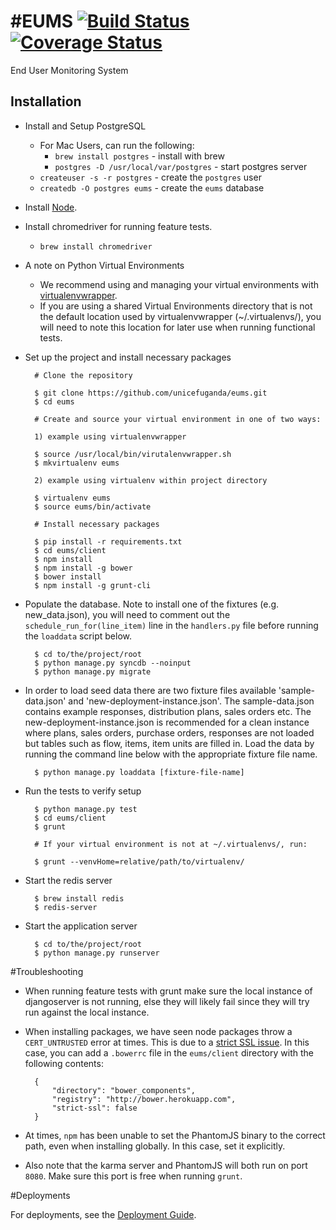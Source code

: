 #EUMS 
[![Build Status](https://snap-ci.com/unicefuganda/eums/branch/master/build_image)](https://snap-ci.com/unicefuganda/eums/branch/master)[![Coverage Status](https://img.shields.io/coveralls/unicefuganda/eums.svg)](https://coveralls.io/r/unicefuganda/eums)
====

End User Monitoring System

Installation
------------
* Install and Setup PostgreSQL
	* For Mac Users, can run the following:
		*  `brew install postgres` - install with brew
		*  `postgres -D /usr/local/var/postgres` - start postgres server
	*  `createuser -s -r postgres` - create the `postgres` user
	*  `createdb -O postgres eums` - create the `eums` database

* Install [Node](http://nodejs.org/).

* Install chromedriver for running feature tests.
	* `brew install chromedriver` 

* A note on Python Virtual Environments
	* We recommend using and managing your virtual environments with [virtualenvwrapper](http://virtualenvwrapper.readthedocs.org/). 
	* If you are using a shared Virtual Environments directory that is not the default location used by virtualenvwrapper (~/.virtualenvs/), you will need to note this location for later use when running functional tests.

* Set up the project and install necessary packages

        # Clone the repository
        
        $ git clone https://github.com/unicefuganda/eums.git
        $ cd eums

        # Create and source your virtual environment in one of two ways:
        
        1) example using virtualenvwrapper

        $ source /usr/local/bin/virutalenvwrapper.sh
        $ mkvirtualenv eums
        
        2) example using virtualenv within project directory

        $ virtualenv eums
        $ source eums/bin/activate
        
        # Install necessary packages

        $ pip install -r requirements.txt
        $ cd eums/client
        $ npm install
        $ npm install -g bower
        $ bower install
        $ npm install -g grunt-cli
        
* Populate the database. Note to install one of the fixtures (e.g. new\_data.json), you will need to comment out the `schedule_run_for(line_item)` line in the `handlers.py` file before running the `loaddata` script below.

        $ cd to/the/project/root
        $ python manage.py syncdb --noinput
        $ python manage.py migrate
        
* In order to load seed data there are two fixture files available 'sample-data.json' and 'new-deployment-instance.json'. The sample-data.json contains example responses, distribution plans, sales orders etc. The new-deployment-instance.json is recommended for a clean instance where plans, sales orders, purchase orders, responses are not loaded but tables such as flow, items, item units are filled in. Load the data by running the command line below with the appropriate fixture file name.   

        $ python manage.py loaddata [fixture-file-name]

* Run the tests to verify setup

        $ python manage.py test
        $ cd eums/client
        $ grunt
        
        # If your virtual environment is not at ~/.virtualenvs/, run:
        
        $ grunt --venvHome=relative/path/to/virtualenv/

* Start the redis server
        
        $ brew install redis
        $ redis-server

* Start the application server

        $ cd to/the/project/root
        $ python manage.py runserver
        

#Troubleshooting

* When running feature tests with grunt make sure the local instance of djangoserver is not running, else they will likely fail since they will try run against the local instance.

* When installing packages, we have seen node packages throw a `CERT_UNTRUSTED` error at times. This is due to a [strict SSL issue](http://bower.io/docs/config/#strict-ssl). In this case, you can add a `.bowerrc` file in the `eums/client` directory with the following contents:

        {
			"directory": "bower_components",
			"registry": "http://bower.herokuapp.com",
			"strict-ssl": false
		}
	
* At times, `npm` has been unable to set the PhantomJS binary to the correct path, even when installing globally. In this case, set it explicitly.

* Also note that the karma server and PhantomJS will both run on port `8080`. Make sure this port is free when running `grunt`.


#Deployments

For deployments, see the [Deployment Guide](https://github.com/unicefuganda/eums/wiki/Deployment-Guide).
